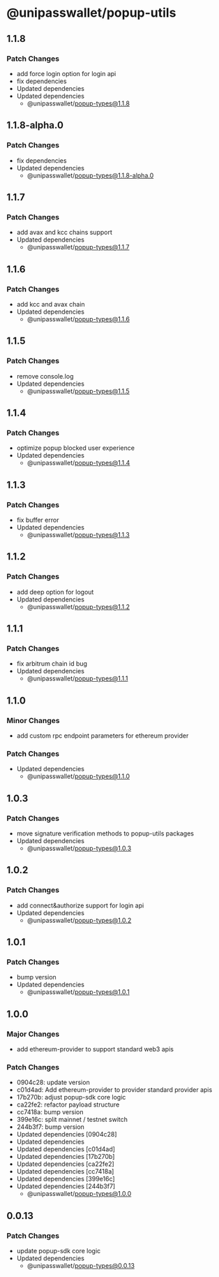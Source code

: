 # @unipasswallet/popup-utils

## 1.1.8

### Patch Changes

- add force login option for login api
- fix dependencies
- Updated dependencies
- Updated dependencies
  - @unipasswallet/popup-types@1.1.8

## 1.1.8-alpha.0

### Patch Changes

- fix dependencies
- Updated dependencies
  - @unipasswallet/popup-types@1.1.8-alpha.0

## 1.1.7

### Patch Changes

- add avax and kcc chains support
- Updated dependencies
  - @unipasswallet/popup-types@1.1.7

## 1.1.6

### Patch Changes

- add kcc and avax chain
- Updated dependencies
  - @unipasswallet/popup-types@1.1.6

## 1.1.5

### Patch Changes

- remove console.log
- Updated dependencies
  - @unipasswallet/popup-types@1.1.5

## 1.1.4

### Patch Changes

- optimize popup blocked user experience
- Updated dependencies
  - @unipasswallet/popup-types@1.1.4

## 1.1.3

### Patch Changes

- fix buffer error
- Updated dependencies
  - @unipasswallet/popup-types@1.1.3

## 1.1.2

### Patch Changes

- add deep option for logout
- Updated dependencies
  - @unipasswallet/popup-types@1.1.2

## 1.1.1

### Patch Changes

- fix arbitrum chain id bug
- Updated dependencies
  - @unipasswallet/popup-types@1.1.1

## 1.1.0

### Minor Changes

- add custom rpc endpoint parameters for ethereum provider

### Patch Changes

- Updated dependencies
  - @unipasswallet/popup-types@1.1.0

## 1.0.3

### Patch Changes

- move signature verification methods to popup-utils packages
- Updated dependencies
  - @unipasswallet/popup-types@1.0.3

## 1.0.2

### Patch Changes

- add connect&authorize support for login api
- Updated dependencies
  - @unipasswallet/popup-types@1.0.2

## 1.0.1

### Patch Changes

- bump version
- Updated dependencies
  - @unipasswallet/popup-types@1.0.1

## 1.0.0

### Major Changes

- add ethereum-provider to support standard web3 apis

### Patch Changes

- 0904c28: update version
- c01d4ad: Add ethereum-provider to provider standard provider apis
- 17b270b: adjust popup-sdk core logic
- ca22fe2: refactor payload structure
- cc7418a: bump version
- 399e16c: split mainnet / testnet switch
- 244b3f7: bump version
- Updated dependencies [0904c28]
- Updated dependencies
- Updated dependencies [c01d4ad]
- Updated dependencies [17b270b]
- Updated dependencies [ca22fe2]
- Updated dependencies [cc7418a]
- Updated dependencies [399e16c]
- Updated dependencies [244b3f7]
  - @unipasswallet/popup-types@1.0.0

## 0.0.13

### Patch Changes

- update popup-sdk core logic
- Updated dependencies
  - @unipasswallet/popup-types@0.0.13
